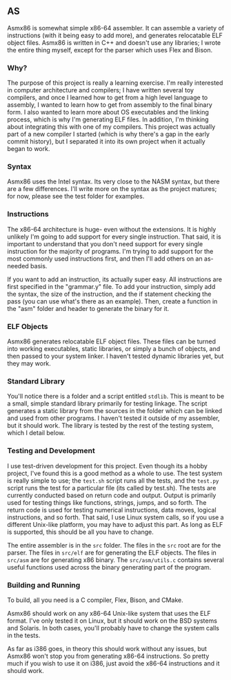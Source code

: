 ## AS

Asmx86 is somewhat simple x86-64 assembler. It can assemble a variety of instructions (with it being easy to add more), and generates relocatable ELF object files. Asmx86 is written in C++ and doesn't use any libraries; I wrote the entire thing myself, except for the parser which uses Flex and Bison.

### Why?

The purpose of this project is really a learning exercise. I'm really interested in computer architecture and compilers; I have written several toy compilers, and once I learned how to get from a high level language to assembly, I wanted to learn how to get from assembly to the final binary form. I also wanted to learn more about OS executables and the linking process, which is why I'm generating ELF files. In addition, I'm thinking about integrating this with one of my compilers. This project was actually part of a new compiler I started (which is why there's a gap in the early commit history), but I separated it into its own project when it actually began to work.

### Syntax

Asmx86 uses the Intel syntax. Its very close to the NASM syntax, but there are a few differences. I'll write more on the syntax as the project matures; for now, please see the test folder for examples.

### Instructions

The x86-64 architecture is huge- even without the extensions. It is highly unlikely I'm going to add support for every single instruction. That said, it is important to understand that you don't need support for every single instruction for the majority of programs. I'm trying to add support for the most commonly used instructions first, and then I'll add others on an as-needed basis. 

If you want to add an instruction, its actually super easy. All instructions are first specified in the "grammar.y" file. To add your instruction, simply add the syntax, the size of the instruction, and the if statement checking the pass (you can use what's there as an example). Then, create a function in the "asm" folder and header to generate the binary for it.

### ELF Objects

Asmx86 generates relocatable ELF object files. These files can be turned into working executables, static libraries, or simply a bunch of objects, and then passed to your system linker. I haven't tested dynamic libraries yet, but they may work.

### Standard Library

You'll notice there is a folder and a script entitled ```stdlib```. This is meant to be a small, simple standard library primarily for testing linkage. The script generates a static library from the sources in the folder which can be linked and used from other programs. I haven't tested it outside of my assembler, but it should work. The library is tested by the rest of the testing system, which I detail below.

### Testing and Development

I use test-driven development for this project. Even though its a hobby project, I've found this is a good method as a whole to use. The test system is really simple to use; the ```test.sh``` script runs all the tests, and the ```test.py``` script runs the test for a particular file (its called by test.sh). The tests are currently conducted based on return code and output. Output is primarily used for testing things like functions, strings, jumps, and so forth. The return code is used for testing numerical instructions, data moves, logical instructions, and so forth. That said, I use Linux system calls, so if you use a different Unix-like platform, you may have to adjust this part. As long as ELF is supported, this should be all you have to change.

The entire assembler is in the ```src``` folder. The files in the ```src``` root are for the parser. The files in ```src/elf``` are for generating the ELF objects. The files in ```src/asm``` are for generating x86 binary. The ```src/asm/utils.c``` contains several useful functions used across the binary generating part of the program.

### Building and Running

To build, all you need is a C compiler, Flex, Bison, and CMake.

Asmx86 should work on any x86-64 Unix-like system that uses the ELF format. I've only tested it on Linux, but it should work on the BSD systems and Solaris. In both cases, you'll probably have to change the system calls in the tests.

As far as i386 goes, in theory this should work without any issues, but Asmx86 won't stop you from generating x86-64 instructions. So pretty much if you wish to use it on i386, just avoid the x86-64 instructions and it should work.

